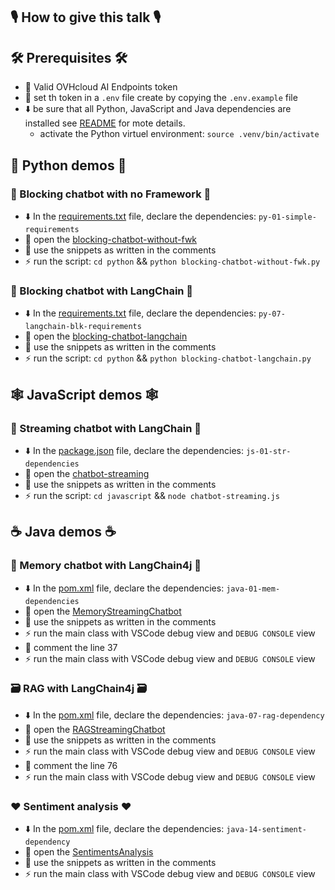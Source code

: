 ## 🎙️ How to give this talk 🎙️

## 🛠️ Prerequisites 🛠️

- 🔐 Valid OVHcloud AI Endpoints token
- 📝 set th token in a `.env` file create by copying the `.env.example` file
- ⬇️ be sure that all Python, JavaScript and Java dependencies are installed see [README](./README.md) for mote details.
  - activate the Python virtuel environment: `source .venv/bin/activate`

## 🐍 Python demos 🐍

### 🛑 Blocking chatbot with no Framework 🛑

- ⬇️ In the [requirements.txt](./python/requirements.txt) file, declare the dependencies: `py-01-simple-requirements`
- 📁 open the [blocking-chatbot-without-fwk](./python/blocking-chatbot-without-fwk.py)
- 📝 use the snippets as written in the comments
- ⚡️ run the script: `cd python` && `python blocking-chatbot-without-fwk.py`

### 🛑 Blocking chatbot with LangChain 🛑

- ⬇️ In the [requirements.txt](./python/requirements.txt) file, declare the dependencies: `py-07-langchain-blk-requirements`
- 📁 open the [blocking-chatbot-langchain](./python/blocking-chatbot-langchain.py)
- 📝 use the snippets as written in the comments
- ⚡️ run the script: `cd python` && `python blocking-chatbot-langchain.py`

## 🕸️ JavaScript demos 🕸️

### 💬 Streaming chatbot with LangChain 💬

- ⬇️ In the [package.json](./javascript/package.json) file, declare the dependencies: `js-01-str-dependencies`
- 📁 open the [chatbot-streaming](./javascript/chatbot-streaming.js)
- 📝 use the snippets as written in the comments
- ⚡️ run the script: `cd javascript` && `node chatbot-streaming.js`

## ☕️ Java demos ☕️

### 🧠 Memory chatbot with LangChain4j 🧠

- ⬇️ In the [pom.xml](./java/pom.xml) file, declare the dependencies: `java-01-mem-dependencies`
- 📁 open the [MemoryStreamingChatbot](./java/src/main/java/com/ovhcloud/examples/aiendpoints/MemoryStreamingChatbot.java)
- 📝 use the snippets as written in the comments
- ⚡️ run the main class with VSCode debug view and `DEBUG CONSOLE` view
- 🫣 comment the line 37
- ⚡️ run the main class with VSCode debug view and `DEBUG CONSOLE` view

### 🗃️ RAG with LangChain4j 🗃️

- ⬇️ In the [pom.xml](./java/pom.xml) file, declare the dependencies: `java-07-rag-dependency`
- 📁 open the [RAGStreamingChatbot](./java/src/main/java/com/ovhcloud/examples/aiendpoints/RAGStreamingChatbot.java)
- 📝 use the snippets as written in the comments
- ⚡️ run the main class with VSCode debug view and `DEBUG CONSOLE` view
- 🫣 comment the line 76
- ⚡️ run the main class with VSCode debug view and `DEBUG CONSOLE` view

### ❤️ Sentiment analysis ❤️

- ⬇️ In the [pom.xml](./java/pom.xml) file, declare the dependencies: `java-14-sentiment-dependency`
- 📁 open the [SentimentsAnalysis](./java/src/main/java/fr/wilda/ai/nlp/SentimentsAnalysis.java)
- 📝 use the snippets as written in the comments
- ⚡️ run the main class with VSCode debug view and `DEBUG CONSOLE` view
